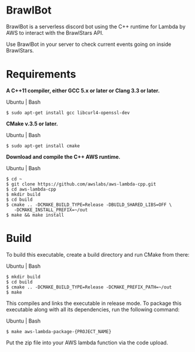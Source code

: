 # BrawlBot
BrawlBot is a serverless discord bot using the C++ runtime for Lambda by AWS to interact with the BrawlStars API.

Use BrawlBot in your server to check current events going on inside BrawlStars.

# Requirements
**A C++11 compiler, either GCC 5.x or later or Clang 3.3 or later.**

Ubuntu | Bash
```
$ sudo apt-get install gcc libcurl4-openssl-dev
```

**CMake v.3.5 or later.**

Ubuntu | Bash
```
$ sudo apt-get install cmake
```

**Download and compile the C++ AWS runtime.**

Ubuntu | Bash
```
$ cd ~ 
$ git clone https://github.com/awslabs/aws-lambda-cpp.git
$ cd aws-lambda-cpp
$ mkdir build
$ cd build
$ cmake .. -DCMAKE_BUILD_TYPE=Release -DBUILD_SHARED_LIBS=OFF \
   -DCMAKE_INSTALL_PREFIX=~/out
$ make && make install
```

# Build

To build this executable, create a build directory and run CMake from there:

Ubuntu | Bash
```
$ mkdir build
$ cd build
$ cmake .. -DCMAKE_BUILD_TYPE=Release -DCMAKE_PREFIX_PATH=~/out
$ make
```
This compiles and links the executable in release mode.
To package this executable along with all its dependencies, run the following command:

Ubuntu | Bash
```
$ make aws-lambda-package-{PROJECT_NAME}
```

Put the zip file into your AWS lambda function via the code upload.
